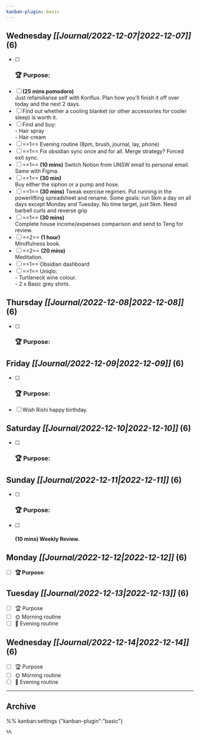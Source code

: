```yaml
---
kanban-plugin: basic
---
```


## **Wednesday** *[[Journal/2022-12-07|2022-12-07]]* (6)

- [ ] ### **🏆 Purpose**:
- [ ] **(25 mins pomodoro)**<br>Just refamiliarise self with Konflux. Plan how you'll finish it off over today and the next 2 days.
- [ ] Find out whether a cooling blanket (or other accessories for cooler sleep) is worth it.
- [ ] Find and buy:<br>- Hair spray<br>- Hair cream
- [ ] ==1== Evening routine (8pm, brush, journal, lay, phone)
- [ ] ==1== Fix obsidian sync once and for all. Merge strategy? Forced exit sync.
- [ ] ==1== **(10 mins)** Switch Notion from UNSW email to personal email. Same with Figma.
- [ ] ==1== **(30 min)**<br>Buy either the siphon or a pump and hose.
- [ ] ==1== **(30 mins)** Tweak exercise regimen. Put running in the powerlifting spreadsheet and rename. Some goals: run 5km a day on all days except Monday and Tuesday. No time target, just 5km. Need barbell curls and reverse grip
- [ ] ==1== **(30 mins)**<br>Complete house income/expenses comparison and send to Teng for review.
- [ ] ==2== **(1 hour)**<br>Mindfulness book.
- [ ] ==2== **(20 mins)**<br>Meditation.
- [ ] ==1== Obsidian dashboard
- [ ] ==1== Uniqlo:<br>- Turtleneck wine colour.<br>- 2 x Basic grey shirts.

## **Thursday** *[[Journal/2022-12-08|2022-12-08]]* (6)

- [ ] ### **🏆 Purpose**:

## **Friday** *[[Journal/2022-12-09|2022-12-09]]* (6)

- [ ] ### **🏆 Purpose**:
- [ ] Wish Rishi happy birthday.

## **Saturday** *[[Journal/2022-12-10|2022-12-10]]* (6)

- [ ] ### **🏆 Purpose**:

## **Sunday** *[[Journal/2022-12-11|2022-12-11]]* (6)

- [ ] ### **🏆 Purpose**:
- [ ] #### **(10 mins)** Weekly Review.

## **Monday** *[[Journal/2022-12-12|2022-12-12]]* (6)

- [ ] **🏆 Purpose**:

## **Tuesday** *[[Journal/2022-12-13|2022-12-13]]* (6)

- [ ] 🏆 Purpose
- [ ] 🌞 Morning routine
- [ ] 🌙 Evening routine

## **Wednesday** *[[Journal/2022-12-14|2022-12-14]]* (6)

- [ ] 🏆 Purpose
- [ ] 🌞 Morning routine
- [ ] 🌙 Evening routine

***

## Archive



%% kanban:settings
{"kanban-plugin":"basic"}
```
%%
